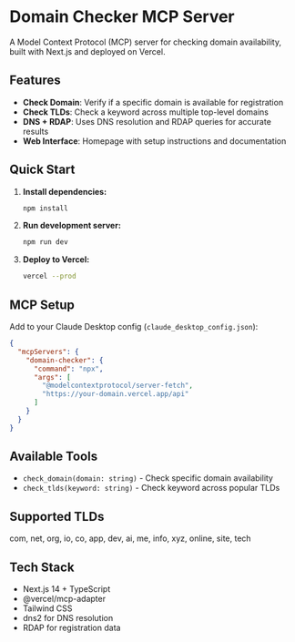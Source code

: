 # Domain Checker MCP Server

A Model Context Protocol (MCP) server for checking domain availability, built with Next.js and deployed on Vercel.

## Features

- **Check Domain**: Verify if a specific domain is available for registration
- **Check TLDs**: Check a keyword across multiple top-level domains
- **DNS + RDAP**: Uses DNS resolution and RDAP queries for accurate results
- **Web Interface**: Homepage with setup instructions and documentation

## Quick Start

1. **Install dependencies:**
   ```bash
   npm install
   ```

2. **Run development server:**
   ```bash
   npm run dev
   ```

3. **Deploy to Vercel:**
   ```bash
   vercel --prod
   ```

## MCP Setup

Add to your Claude Desktop config (`claude_desktop_config.json`):

```json
{
  "mcpServers": {
    "domain-checker": {
      "command": "npx",
      "args": [
        "@modelcontextprotocol/server-fetch",
        "https://your-domain.vercel.app/api"
      ]
    }
  }
}
```

## Available Tools

- `check_domain(domain: string)` - Check specific domain availability
- `check_tlds(keyword: string)` - Check keyword across popular TLDs

## Supported TLDs

com, net, org, io, co, app, dev, ai, me, info, xyz, online, site, tech

## Tech Stack

- Next.js 14 + TypeScript
- @vercel/mcp-adapter
- Tailwind CSS
- dns2 for DNS resolution
- RDAP for registration data